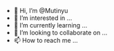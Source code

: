- 👋 Hi, I’m @Mutinyu
- 👀 I’m interested in ...
- 🌱 I’m currently learning ...
- 💞️ I’m looking to collaborate on ...
- 📫 How to reach me ...

<!---
Mutinyu/Mutinyu is a ✨ special ✨ repository because its `README.md` (this file) appears on your GitHub profile.
You can click the Preview link to take a look at your changes.
--->
